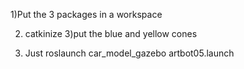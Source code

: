 1)Put the 3 packages in a workspace

2) catkinize 
3)put the blue and yellow cones 

3) Just roslaunch car_model_gazebo artbot05.launch


